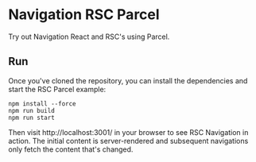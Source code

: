 # Navigation RSC Parcel 
Try out Navigation React and RSC's using Parcel.

## Run
Once you've cloned the repository, you can install the dependencies and start the RSC Parcel example:

    npm install --force
    npm run build
    npm run start
	
Then visit http://localhost:3001/ in your browser to see RSC Navigation in action. The initial content is server-rendered and subsequent navigations only fetch the content that's changed.